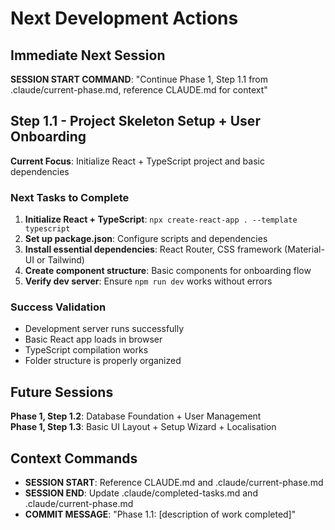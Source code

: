 # Next Development Actions

## Immediate Next Session
**SESSION START COMMAND**: "Continue Phase 1, Step 1.1 from .claude/current-phase.md, reference CLAUDE.md for context"

## Step 1.1 - Project Skeleton Setup + User Onboarding
**Current Focus**: Initialize React + TypeScript project and basic dependencies

### Next Tasks to Complete
1. **Initialize React + TypeScript**: `npx create-react-app . --template typescript`
2. **Set up package.json**: Configure scripts and dependencies
3. **Install essential dependencies**: React Router, CSS framework (Material-UI or Tailwind)
4. **Create component structure**: Basic components for onboarding flow
5. **Verify dev server**: Ensure `npm run dev` works without errors

### Success Validation
- Development server runs successfully
- Basic React app loads in browser
- TypeScript compilation works
- Folder structure is properly organized

## Future Sessions
**Phase 1, Step 1.2**: Database Foundation + User Management  
**Phase 1, Step 1.3**: Basic UI Layout + Setup Wizard + Localisation

## Context Commands
- **SESSION START**: Reference CLAUDE.md and .claude/current-phase.md
- **SESSION END**: Update .claude/completed-tasks.md and .claude/current-phase.md
- **COMMIT MESSAGE**: "Phase 1.1: [description of work completed]"